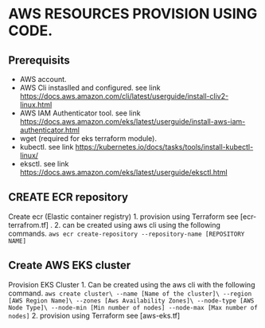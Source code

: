 
# AWS RESOURCES PROVISION USING CODE.


## Prerequisits
 * AWS account.
 * AWS Cli instaslled and configured. see link https://docs.aws.amazon.com/cli/latest/userguide/install-cliv2-linux.html
 * AWS IAM Authenticator tool. see link https://docs.aws.amazon.com/eks/latest/userguide/install-aws-iam-authenticator.html
 * wget (required for eks terraform module). 
 * kubectl. see link https://kubernetes.io/docs/tasks/tools/install-kubectl-linux/
 * eksctl. see link https://docs.aws.amazon.com/eks/latest/userguide/eksctl.html



## CREATE ECR repository

Create ecr (Elastic container registry)
    1. provision using Terraform see [ecr-terrafrom.tf] .
    2. can be created using aws cli using the following commands.
        `aws ecr create-repository --repository-name [REPOSITORY NAME]`


## Create AWS EKS cluster
Provision EKS Cluster
    1. Can be created using the aws cli with the following command.
        ```aws create cluster\
        --name [Name of the cluster]\
        --region [AWS Region Name]\
        --zones [Aws Availability Zones]\
        --node-type [AWS Node Type]\
        --node-min [Min number of nodes]
        --node-max [Max number of nodes]```
    2. provision using Terraform see [aws-eks.tf] 
